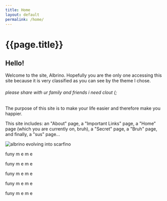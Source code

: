 ```yaml
---
title: Home
layout: default
permalink: /home/
---
```


<h1 class="title"> {{page.title}} </h1>

<h2> Hello! </h2>
Welcome to the site, Albrino. Hopefully you are the only one accessing this site because it is very classified as you can see by the theme I chose.
<h6> please share with ur family and friends i need clout (; </h6>

The purpose of this site is to make your life easier and therefore make you happier.

This site includes: an "About" page, a "Important Links" page, a "Home" page (which you are currently on, bruh), a "Secret" page, a "Bruh" page, and finally, a "sus" page...

<img src="/assets/images/scarfinoevolve.png" alt="albrino evolving into scarfino">

funy  m e m e

funy  m e m e

funy  m e m e

funy  m e m e

funy  m e m e
